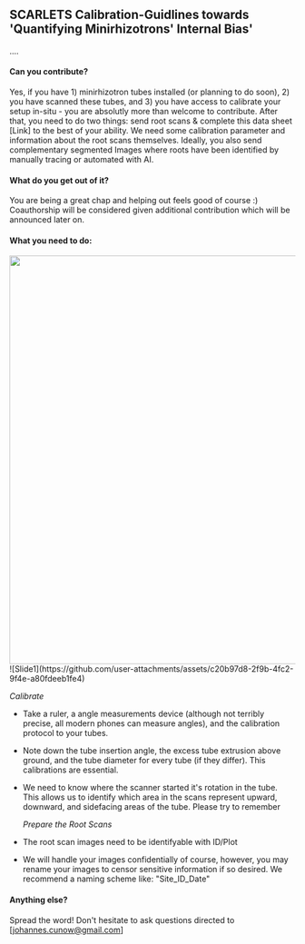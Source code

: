 ## SCARLETS Calibration-Guidlines towards 'Quantifying Minirhizotrons' Internal Bias'

.... 


#### Can you contribute?
Yes, if you have 1) minirhizotron tubes installed (or planning to do soon), 2) you have scanned these tubes, and 3) you have access to calibrate your setup in-situ - you are absolutly more than welcome to contribute. After that, you need to do two things: send root scans & complete this data sheet [Link] to the best of your ability. We need some calibration parameter and information about the root scans themselves. Ideally, you also send complementary segmented Images where roots have been identified by manually tracing or automated with AI. 

#### What do you get out of it?
You are being a great chap and helping out feels good of course :)  Coauthorship will be considered given additional contribution which will be announced later on. 
 
#### What you need to do:
<img src= 'https://github.com/user-attachments/assets/c20b97d8-2f9b-4fc2-9f4e-a80fdeeb1fe4' width='1040' height='720'>
![Slide1](https://github.com/user-attachments/assets/c20b97d8-2f9b-4fc2-9f4e-a80fdeeb1fe4)



   *Calibrate*
* Take a ruler, a angle measurements device (although not terribly precise, all modern phones can measure angles), and the calibration protocol to your tubes.
* Note down the tube insertion angle, the excess tube extrusion above ground, and the tube diameter for every tube (if they differ). This calibrations are essential.
* We need to know where the scanner started it's rotation in the tube. This allows us to identify which area in the scans represent upward, downward, and sidefacing areas of the tube. Please try to remember 

  
   *Prepare the Root Scans*
 * The root scan images need to be identifyable with ID/Plot
 * We will handle your images confidentially of course, however, you may rename your images to censor sensitive information if so desired. We recommend a naming scheme like: "Site_ID_Date"
   




#### Anything else?
Spread the word! Don't hesitate to ask questions directed to [johannes.cunow@gmail.com]   
